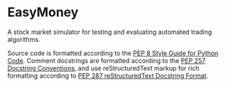 # EasyMoney

A stock market simulator for testing and evaluating automated trading algorithms.

Source code is formatted according to the [PEP 8 Style Guide for Python Code](
	https://www.python.org/dev/peps/pep-0008/ ). Comment docstrings are formatted
	according to the [PEP 257 Docstring Conventions](
	https://www.python.org/dev/peps/pep-0257/ ), and use reStructuredText markup
	for rich formatting according to [PEP 287 reStructuredText Docstring Format](
	https://www.python.org/dev/peps/pep-0287/ ).
